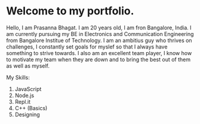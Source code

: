 # Welcome to my portfolio.

Hello, I am Prasanna Bhagat. I am 20 years old, I am fron Bangalore, India. I am currently pursuing my BE in Electronics and Communication Engineering from Bangalore Institue of Technology. I am an ambitius guy who thrives on challenges, I constantly set goals for myslef so that I always have something to strive towards. I also am an excellent team player, I know how to motivate my team when they are down and to bring the best out of them as well as myself.


My Skills:
1. JavaScript 
2. Node.js
3. Repl.it
4. C++ (Basics)
1. Designing



